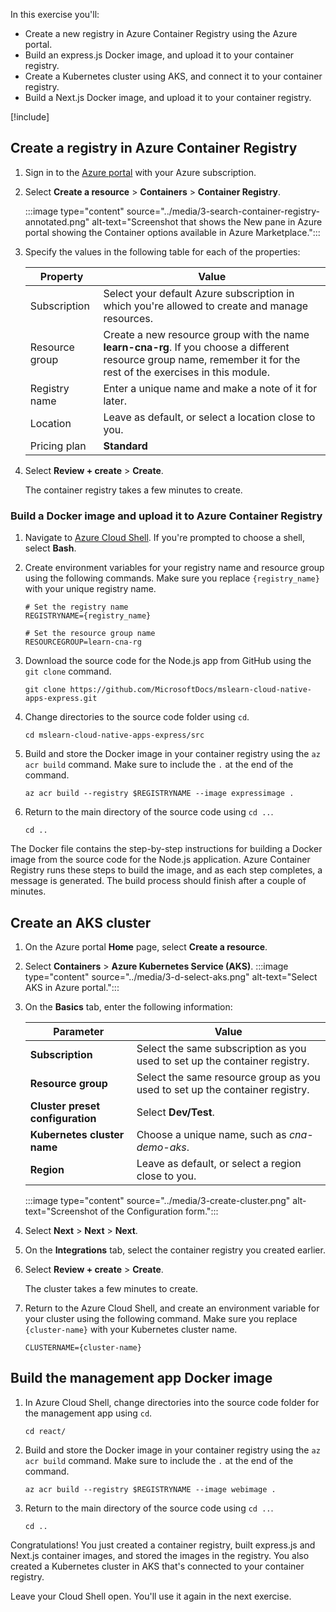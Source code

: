 In this exercise you'll:

* Create a new registry in Azure Container Registry using the Azure portal.
* Build an express.js Docker image, and upload it to your container registry.
* Create a Kubernetes cluster using AKS, and connect it to your container registry.
* Build a Next.js Docker image, and upload it to your container registry.

[!include[](../../../includes/azure-exercise-subscription-prerequisite.md)]

## Create a registry in Azure Container Registry

1. Sign in to the [Azure portal](https://portal.azure.com/) with your Azure subscription.

2. Select **Create a resource** > **Containers** > **Container Registry**.

    :::image type="content" source="../media/3-search-container-registry-annotated.png" alt-text="Screenshot that shows the New pane in Azure portal showing the Container options available in Azure Marketplace.":::

3. Specify the values in the following table for each of the properties:

   | Property | Value |
   |---|---|
   | Subscription | Select your default Azure subscription in which you're allowed to create and manage resources. |
   | Resource group | Create a new resource group with the name **learn-cna-rg**. If you choose a different resource group name, remember it for the rest of the exercises in this module. |
   | Registry name | Enter a unique name and make a note of it for later. |
   | Location | Leave as default, or select a location close to you. |
   | Pricing plan | **Standard** |

4. Select **Review + create** > **Create**.

    The container registry takes a few minutes to create.

### Build a Docker image and upload it to Azure Container Registry

1. Navigate to [Azure Cloud Shell](https://shell.azure.com). If you're prompted to choose a shell, select **Bash**.

2. Create environment variables for your registry name and resource group using the following commands. Make sure you replace `{registry_name}` with your unique registry name.

    ```azurecli-interactive
    # Set the registry name
    REGISTRYNAME={registry_name}
    
    # Set the resource group name
    RESOURCEGROUP=learn-cna-rg
    ```

3. Download the source code for the Node.js app from GitHub using the `git clone` command.

    ```azurecli-interactive
    git clone https://github.com/MicrosoftDocs/mslearn-cloud-native-apps-express.git
    ```

4. Change directories to the source code folder using `cd`.

    ```azurecli-interactive
    cd mslearn-cloud-native-apps-express/src
    ```

5. Build and store the Docker image in your container registry using the `az acr build` command. Make sure to include the `.` at the end of the command.

    ```azurecli-interactive
    az acr build --registry $REGISTRYNAME --image expressimage .
    ```

6. Return to the main directory of the source code using `cd ..`.

    ```azurecli-interactive
    cd ..
    ```

The Docker file contains the step-by-step instructions for building a Docker image from the source code for the Node.js application. Azure Container Registry runs these steps to build the image, and as each step completes, a message is generated. The build process should finish after a couple of minutes.

## Create an AKS cluster

1. On the Azure portal **Home** page, select **Create a resource**.

2. Select **Containers** >  **Azure Kubernetes Service (AKS)**.
    :::image type="content" source="../media/3-d-select-aks.png" alt-text="Select AKS in Azure portal.":::

3. On the **Basics** tab, enter the following information:  

    |Parameter | Value |
    |--- | --- |
    |**Subscription** |  Select the same subscription as you used to set up the container registry. |
    |**Resource group** | Select the same resource group as you used to set up the container registry. |
    |**Cluster preset configuration** | Select **Dev/Test**. |
    |**Kubernetes cluster name** |  Choose a unique name, such as *cna-demo-aks*. |
    |**Region** | Leave as default, or select a region close to you. |

    :::image type="content" source="../media/3-create-cluster.png" alt-text="Screenshot of the Configuration form.":::

4. Select **Next** > **Next** > **Next**.
5. On the **Integrations** tab, select the container registry you created earlier.
6. Select **Review + create** > **Create**.

    The cluster takes a few minutes to create.

7. Return to the Azure Cloud Shell, and create an environment variable for your cluster using the following command. Make sure you replace `{cluster-name}` with your Kubernetes cluster name.

    ```azurecli-interactive
    CLUSTERNAME={cluster-name}
    ```

## Build the management app Docker image

1. In Azure Cloud Shell, change directories into the source code folder for the management app using `cd`.

    ```azurecli-interactive
    cd react/
    ```

2. Build and store the Docker image in your container registry using the `az acr build` command. Make sure to include the `.` at the end of the command.

    ```azurecli-interactive
    az acr build --registry $REGISTRYNAME --image webimage .
    ```

3. Return to the main directory of the source code using `cd ..`.

    ```azurecli-interactive
    cd ..
    ```

Congratulations! You just created a container registry, built express.js and Next.js container images, and stored the images in the registry. You also created a Kubernetes cluster in AKS that's connected to your container registry.

Leave your Cloud Shell open. You'll use it again in the next exercise.
